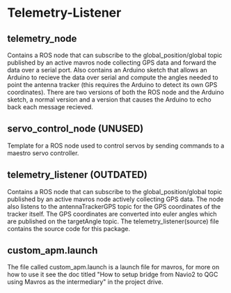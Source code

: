 # Telemetry-Listener

## telemetry_node
Contains a ROS node that can subscribe to the global_position/global topic published by an active mavros node collecting GPS data and forward
the data over a serial port. Also contains an Arduino sketch that allows an Arduino to recieve the data over serial and compute the angles
needed to point the antenna tracker (this requires the Arduino to detect its own GPS coordinates). There are two versions of both the ROS node
and the Arduino sketch, a normal version and a version that causes the Arduino to echo back each message recieved.

## servo_control_node (UNUSED)
Template for a ROS node used to control servos by sending commands to a maestro servo controller.

## telemetry_listener (OUTDATED)
Contains a ROS node that can subscribe to the global_position/global topic published by an active mavros node actively collecting GPS data. The node also listens to the antennaTrackerGPS topic for the GPS coordinates of the tracker itself. The GPS coordinates are converted into euler angles which are published on the targetAngle topic. The telemetry_listener(source) file contains the source code for this package.

## custom_apm.launch
The file called custom_apm.launch is a launch file for mavros, for more on how to use it see the doc titled "How to setup bridge from Navio2 to QGC using Mavros as the intermediary" in the project drive.